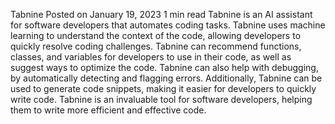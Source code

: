 Tabnine
Posted on January 19, 2023  1 min read
Tabnine is an AI assistant for software developers that automates coding tasks. Tabnine uses machine learning to understand the context of the code, allowing developers to quickly resolve coding challenges. Tabnine can recommend functions, classes, and variables for developers to use in their code, as well as suggest ways to optimize the code. Tabnine can also help with debugging, by automatically detecting and flagging errors. Additionally, Tabnine can be used to generate code snippets, making it easier for developers to quickly write code. Tabnine is an invaluable tool for software developers, helping them to write more efficient and effective code.

